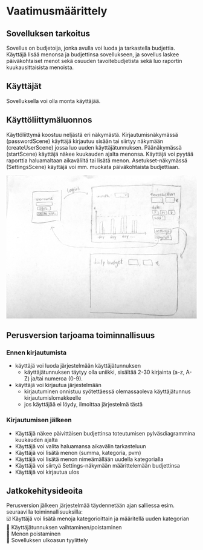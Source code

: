 # Vaatimusmäärittely  

## Sovelluksen tarkoitus  

Sovellus on budjetoija, jonka avulla voi luoda ja tarkastella budjettia.  
Käyttäjä lisää menonsa ja budjettinsa sovellukseen, ja sovellus laskee päiväkohtaiset menot sekä osuuden tavoitebudjetista sekä luo raportin kuukausittaisista menoista.
 
## Käyttäjät  
Sovelluksella voi olla monta käyttäjää.

## Käyttöliittymäluonnos  
Käyttöliittymä koostuu neljästä eri näkymästä. 
Kirjautumisnäkymässä (passwordScene) käyttäjä kirjautuu sisään tai siirtyy näkymään (createUserScene) jossa luo uuden käyttäjätunnuksen. 
Päänäkymässä (startScene) käyttäjä näkee kuukauden ajalta menonsa. Käyttäjä voi pyytää raporttia haluamaltaan aikaväliltä tai lisätä menon. 
Asetukset-näkymässä (SettingsScene) käyttäjä voi mm. muokata päiväkohtaista budjettiaan. 

<img src= "https://github.com/skuuu/ot-harjoitustyo/blob/master/harjoitustyo/Images/IMG_20181113_184739.jpg" width="800">

## Perusversion tarjoama toiminnallisuus  
### Ennen kirjautumista  
- käyttäjä voi luoda järjestelmään käyttäjätunnuksen
  - käyttäjätunnuksen täytyy olla uniikki, sisältää 2-30 kirjainta (a-z, A-Z) ja/tai numeroa (0-9).
- käyttäjä voi kirjautua järjestelmään
  - kirjautuminen onnistuu syötettäessä olemassaoleva käyttäjätunnus kirjautumislomakkeelle
  - jos käyttäjää ei löydy, ilmoittaa järjestelmä tästä

### Kirjautumisen jälkeen  
- Käyttäjä näkee päivittäisen budjettinsa toteutumisen pylväsdiagrammina kuukauden ajalta
- Käyttäjä voi valita haluamansa aikavälin tarkasteluun
- Käyttäjä voi lisätä menon (summa, kategoria, pvm)
- Käyttäjä voi lisätä menon nimeämällään uudella kategorialla
- Käyttäjä voi siirtyä Settings-näkymään määrittelemään budjettinsa
- Käyttäjä voi kirjautua ulos

## Jatkokehitysideoita  
Perusversion jälkeen järjestelmää täydennetään ajan salliessa esim. seuraavilla toiminnallisuuksilla:  
:ballot_box_with_check: Käyttäjä voi lisätä menoja kategorioittain ja määritellä uuden kategorian    
:black_square_button: Käyttäjätunnuksen vaihtaminen/poistaminen  
:black_square_button:	Menon poistaminen  
:black_square_button: Sovelluksen ulkoasun tyylittely  
